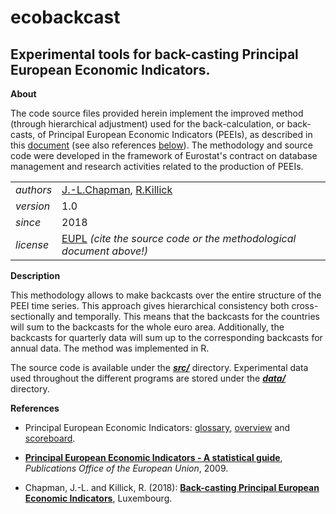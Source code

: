 ecobackcast
===========

Experimental tools for back-casting Principal European Economic Indicators.
---

**About**

The code source files provided herein implement the improved method (through hierarchical adjustment) used for the back-calculation, or back-casts, of Principal European Economic Indicators (PEEIs), as described in this [document](docs/R_backcastingPEEIs.pdf) (see also references [below](#References)). The methodology and source code were developed in the framework of Eurostat's contract on database management and research activities related to the production of PEEIs.

<table align="center">
    <tr> <td align="left"><i>authors</i></td> <td align="left"> <a href="https://www.linkedin.com/in/jamieleighchapman">J.-L.Chapman</a>, 
	<a href="https://www.linkedin.com/in/rebecca-killick-0427b615a">R.Killick</a> </tr> 
    <tr> <td align="left"><i>version</i></td> <td align="left">1.0</td> </tr> 
    <tr> <td align="left"><i>since</i></td> <td align="left">2018</td> </tr> 
    <tr> <td align="left"><i>license</i></td> <td align="left"><a href="https://joinup.ec.europa.eu/sites/default/files/eupl1.1.-licence-en_0.pdfEUPL">EUPL</a> <i>(cite the source code or the methodological document above!)</i></td> </tr> 
</table>

**Description**

This methodology allows to make backcasts over the entire structure of the PEEI time series. This approach gives hierarchical consistency both cross-sectionally and temporally. This means that the backcasts for the countries will sum to the backcasts for the whole euro area. Additionally, the backcasts for quarterly data will sum up to the corresponding backcasts for annual data. The method was implemented in R.

The source code is available under the [**_src/_**](src) directory. Experimental data used throughout the different programs are stored under the [**_data/_**](src) directory.


**<a name="References"></a>References** 

* Principal European Economic Indicators: [glossary](https://ec.europa.eu/eurostat/statistics-explained/index.php/Glossary:Principal_European_economic_indicators_(PEEI)), [overview](https://ec.europa.eu/eurostat/web/euro-indicators/overview) and [scoreboard](https://ec.europa.eu/eurostat/web/euro-indicators/scoreboard).

* [**Principal European Economic Indicators - A statistical guide**](https://ec.europa.eu/eurostat/documents/3217494/5713943/KS-81-08-398-EN.PDF/b7c1a8d5-2ea1-4e1c-b585-4582e92f5e2d?version=1.0), _Publications Office of the European Union_, 2009.

* Chapman, J.-L. and Killick, R. (2018): [**Back-casting Principal European Economic Indicators**](https://github.com/eurostat/ecobackcast/blob/master/docs/R_backcastingPEEIs.pdf), Luxembourg.

